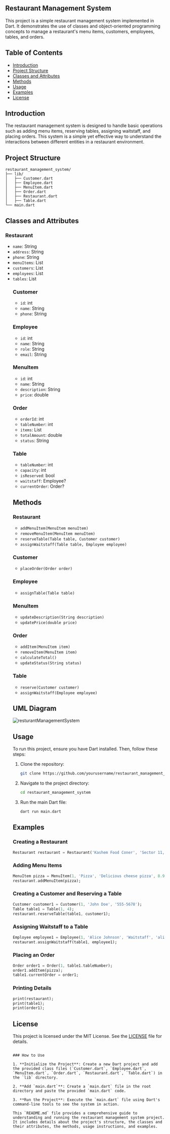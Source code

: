 ## Restaurant Management System

This project is a simple restaurant management system implemented in Dart. It demonstrates the use of classes and object-oriented programming concepts to manage a restaurant's menu items, customers, employees, tables, and orders.

## Table of Contents

- [Introduction](#introduction)
- [Project Structure](#project-structure)
- [Classes and Attributes](#classes-and-attributes)
- [Methods](#methods)
- [Usage](#usage)
- [Examples](#examples)
- [License](#license)

## Introduction

The restaurant management system is designed to handle basic operations such as adding menu items, reserving tables, assigning waitstaff, and placing orders. This system is a simple yet effective way to understand the interactions between different entities in a restaurant environment.

## Project Structure

```
restaurant_management_system/
├── lib/
│   ├── Customer.dart
│   ├── Employee.dart
│   ├── MenuItem.dart
│   ├── Order.dart
│   ├── Restaurant.dart
│   ├── Table.dart
└── main.dart
```

## Classes and Attributes

### Restaurant
- `name`: String
- `address`: String
- `phone`: String
- `menuItems`: List<MenuItem>
- `customers`: List<Customer>
- `employees`: List<Employee>
- `tables`: List<Table>

### Customer
- `id`: int
- `name`: String
- `phone`: String

### Employee
- `id`: int
- `name`: String
- `role`: String
- `email`: String

### MenuItem
- `id`: int
- `name`: String
- `description`: String
- `price`: double

### Order
- `orderId`: int
- `tableNumber`: int
- `items`: List<MenuItem>
- `totalAmount`: double
- `status`: String

### Table
- `tableNumber`: int
- `capacity`: int
- `isReserved`: bool
- `waitstaff`: Employee?
- `currentOrder`: Order?

## Methods

### Restaurant
- `addMenuItem(MenuItem menuItem)`
- `removeMenuItem(MenuItem menuItem)`
- `reserveTable(Table table, Customer customer)`
- `assignWaitstaff(Table table, Employee employee)`

### Customer
- `placeOrder(Order order)`

### Employee
- `assignTable(Table table)`

### MenuItem
- `updateDescription(String description)`
- `updatePrice(double price)`

### Order
- `addItem(MenuItem item)`
- `removeItem(MenuItem item)`
- `calculateTotal()`
- `updateStatus(String status)`

### Table
- `reserve(Customer customer)`
- `assignWaitstaff(Employee employee)`

## UML Diagram
![resturantManagementSystem](https://github.com/mahabubulhasibshawon/DartPractice/assets/96023468/0b07b664-c275-4049-8826-6941b19705f5)

## Usage

To run this project, ensure you have Dart installed. Then, follow these steps:

1. Clone the repository:
   ```sh
   git clone https://github.com/yourusername/restaurant_management_system.git
   ```

2. Navigate to the project directory:
   ```sh
   cd restaurant_management_system
   ```

3. Run the main Dart file:
   ```sh
   dart run main.dart
   ```

## Examples

### Creating a Restaurant
```dart
Restaurant restaurant = Restaurant('Kashem Food Coner', 'Sector 11, Uttara', '01912009933');
```

### Adding Menu Items
```dart
MenuItem pizza = MenuItem(1, 'Pizza', 'Delicious cheese pizza', 8.99);
restaurant.addMenuItem(pizza);
```

### Creating a Customer and Reserving a Table
```dart
Customer customer1 = Customer(1, 'John Doe', '555-5678');
Table table1 = Table(1, 4);
restaurant.reserveTable(table1, customer1);
```

### Assigning Waitstaff to a Table
```dart
Employee employee1 = Employee(1, 'Alice Johnson', 'Waitstaff', 'alice@example.com');
restaurant.assignWaitstaff(table1, employee1);
```

### Placing an Order
```dart
Order order1 = Order(1, table1.tableNumber);
order1.addItem(pizza);
table1.currentOrder = order1;
```

### Printing Details
```dart
print(restaurant);
print(table1);
print(order1);
```

## License

This project is licensed under the MIT License. See the [LICENSE](LICENSE) file for details.
```

### How to Use

1. **Initialize the Project**: Create a new Dart project and add the provided class files (`Customer.dart`, `Employee.dart`, `MenuItem.dart`, `Order.dart`, `Restaurant.dart`, `Table.dart`) in the `lib` directory.

2. **Add `main.dart`**: Create a `main.dart` file in the root directory and paste the provided `main.dart` code.

3. **Run the Project**: Execute the `main.dart` file using Dart's command-line tools to see the system in action.

This `README.md` file provides a comprehensive guide to understanding and running the restaurant management system project. It includes details about the project's structure, the classes and their attributes, the methods, usage instructions, and examples.

